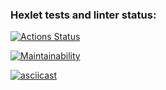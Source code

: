 ### Hexlet tests and linter status:
[![Actions Status](https://github.com/Flamulus/python-project-49/actions/workflows/hexlet-check.yml/badge.svg)](https://github.com/Flamulus/python-project-49/actions)

[![Maintainability](https://api.codeclimate.com/v1/badges/29763a990d5da67f8f7e/maintainability)](https://codeclimate.com/github/Flamulus/python-project-49/maintainability)

[![asciicast](https://asciinema.org/a/Q5zISMSST9WA5liiPaQcKiFdv.svg)](https://asciinema.org/a/Q5zISMSST9WA5liiPaQcKiFdv)
